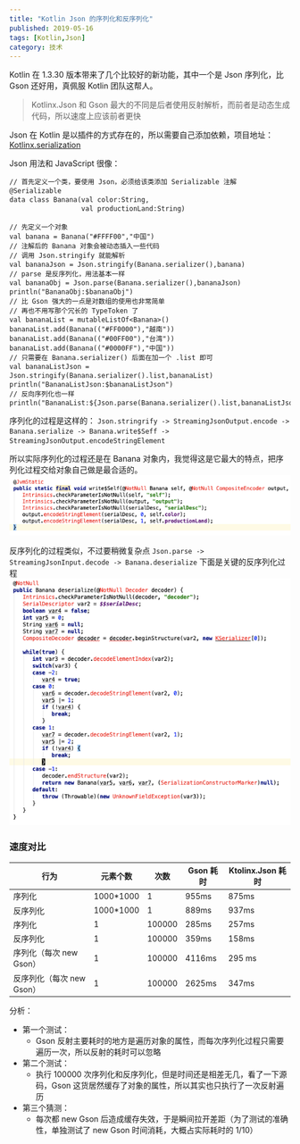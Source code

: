 ```yaml
---
title: "Kotlin Json 的序列化和反序列化"
published: 2019-05-16
tags: [Kotlin,Json]
category: 技术
---
```


Kotlin 在 1.3.30 版本带来了几个比较好的新功能，其中一个是 Json 序列化，比 Gson 还好用，真佩服 Kotlin 团队这帮人。

> Kotlinx.Json 和 Gson 最大的不同是后者使用反射解析，而前者是动态生成代码，所以速度上应该前者更快

Json 在 Kotlin 是以插件的方式存在的，所以需要自己添加依赖，项目地址：[Kotlinx.serialization](https://github.com/Kotlin/kotlinx.serialization)

Json 用法和 JavaScript 很像：

````
// 首先定义一个类，要使用 Json，必须给该类添加 Serializable 注解
@Serializable
data class Banana(val color:String,
                  val productionLand:String)

// 先定义一个对象
val banana = Banana("#FFFF00","中国")
// 注解后的 Banana 对象会被动态插入一些代码
// 调用 Json.stringify 就能解析
val bananaJson = Json.stringify(Banana.serializer(),banana)
// parse 是反序列化，用法基本一样
val bananaObj = Json.parse(Banana.serializer(),bananaJson)
println("BananaObj:$bananaObj")
// 比 Gson 强大的一点是对数组的使用也非常简单
// 再也不用写那个冗长的 TypeToken 了
val bananaList = mutableListOf<Banana>()
bananaList.add(Banana(("#FF0000"),"越南"))
bananaList.add(Banana(("#00FF00"),"台湾"))
bananaList.add(Banana(("#0000FF"),"中国"))
// 只需要在 Banana.serializer() 后面在加一个 .list 即可
val bananaListJson = Json.stringify(Banana.serializer().list,bananaList)
println("BananaListJson:$bananaListJson")
// 反向序列化也一样
println("BananaList:${Json.parse(Banana.serializer().list,bananaListJson)}")
````


序列化的过程是这样的：
`Json.stringrify -> StreamingJsonOutput.encode -> Banana.serialize -> Banana.write$Seff -> StreamingJsonOutput.encodeStringElement`

所以实际序列化的过程还是在 Banana 对象内，我觉得这是它最大的特点，把序列化过程交给对象自己做是最合适的。
![image](./img.png)


反序列化的过程类似，不过要稍微复杂点
`Json.parse -> StreamingJsonInput.decode -> Banana.deserialize`
下面是关键的反序列化过程
![image](./img_1.png)

### 速度对比

| 行为 | 元素个数 | 次数 | Gson 耗时 | Ktolinx.Json 耗时 |
|-|-|-|-|-|
| 序列化 | 1000*1000 | 1 | 955ms | 875ms |
| 反序列化 | 1000*1000 | 1 | 889ms | 937ms |
| 序列化 | 1 | 100000 | 285ms | 257ms |
| 反序列化 | 1 | 100000  | 359ms | 158ms |
| 序列化（每次 new Gson） | 1 | 100000 | 4116ms | 295 ms |
| 反序列化（每次 new Gson） | 1 | 100000  | 2625ms | 347ms |


分析：
- 第一个测试：
    -  Gson 反射主要耗时的地方是遍历对象的属性，而每次序列化过程只需要遍历一次，所以反射的耗时可以忽略
- 第二个测试：
    - 执行 100000 次序列化和反序列化，但是时间还是相差无几，看了一下源码，Gson 这货居然缓存了对象的属性，所以其实也只执行了一次反射遍历
- 第三个猜测：
    - 每次都 new Gson 后造成缓存失效，于是瞬间拉开差距（为了测试的准确性，单独测试了 new Gson 时间消耗，大概占实际耗时的 1/10）
